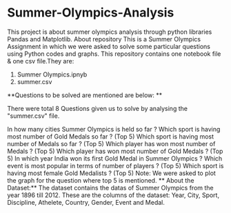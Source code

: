 # Summer-Olympics-Analysis
This project is about summer olympics analysis through python libraries Pandas and Matplotlib.
About repository
This is a Summer Olympics Assignment in which we were asked to solve some particular questions using Python codes and graphs. This repository contains one notebook file & one csv file.They are:
  1. Summer Olympics.ipnyb
  2. summer.csv
  
**Questions to be solved are mentioned are below: **

There were total 8 Questions given us to solve by analysing the "summer.csv" file.

In how many cities Summer Olympics is held so far ?
Which sport is having most number of Gold Medals so far ? (Top 5)
Which sport is having most number of Medals so far ? (Top 5)
Which player has won most number of Medals ? (Top 5)
Which player has won most number of Gold Medals ? (Top 5)
In which year India won its first Gold Medal in Summer Olympics ?
Which event is most popular in terms of number of players ? (Top 5)
Which sport is having most female Gold Medalists ? (Top 5)
Note: We were asked to plot the graph for the question where top 5 is mentioned.
**
About the Dataset:**
The dataset contains the datas of Summer Olympics from the year 1896 till 2012. These are the columns of the dataset: Year, City, Sport, Discipline, Athelete, Country, Gender, Event and Medal.
